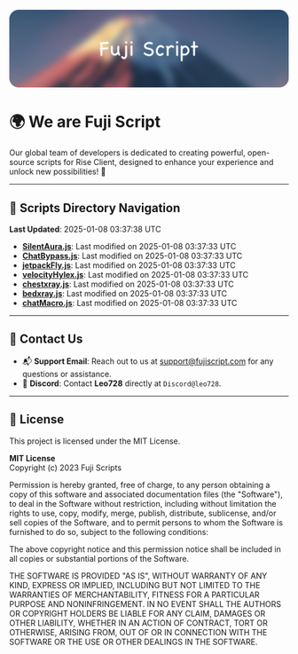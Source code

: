![Banner](.github/b.webp)

# 🌍 **We are Fuji Script**

Our global team of developers is dedicated to creating powerful, open-source scripts for Rise Client, designed to enhance your experience and unlock new possibilities! 🌟

---
<!-- SCRIPTS_NAVIGATION_START -->
## 📂 **Scripts Directory Navigation**

**Last Updated**: 2025-01-08 03:37:38 UTC

- **[SilentAura.js](scripts/SilentAura.js)**: Last modified on 2025-01-08 03:37:33 UTC
- **[ChatBypass.js](scripts/ChatBypass.js)**: Last modified on 2025-01-08 03:37:33 UTC
- **[jetpackFly.js](scripts/jetpackFly.js)**: Last modified on 2025-01-08 03:37:33 UTC
- **[velocityHylex.js](scripts/velocityHylex.js)**: Last modified on 2025-01-08 03:37:33 UTC
- **[chestxray.js](scripts/chestxray.js)**: Last modified on 2025-01-08 03:37:33 UTC
- **[bedxray.js](scripts/bedxray.js)**: Last modified on 2025-01-08 03:37:33 UTC
- **[chatMacro.js](scripts/chatMacro.js)**: Last modified on 2025-01-08 03:37:33 UTC

<!-- SCRIPTS_NAVIGATION_END -->

---

## 💬 **Contact Us**  
- 📬 **Support Email**: Reach out to us at [support@fujiscript.com](mailto:support@fujiscript.com) for any questions or assistance.  
- 💬 **Discord**: Contact **Leo728** directly at `Discord@leo728`.

---

## 📜 **License**

This project is licensed under the MIT License.  

**MIT License**  
Copyright (c) 2023 Fuji Scripts  

Permission is hereby granted, free of charge, to any person obtaining a copy of this software and associated documentation files (the "Software"), to deal in the Software without restriction, including without limitation the rights to use, copy, modify, merge, publish, distribute, sublicense, and/or sell copies of the Software, and to permit persons to whom the Software is furnished to do so, subject to the following conditions:  

The above copyright notice and this permission notice shall be included in all copies or substantial portions of the Software.  

THE SOFTWARE IS PROVIDED "AS IS", WITHOUT WARRANTY OF ANY KIND, EXPRESS OR IMPLIED, INCLUDING BUT NOT LIMITED TO THE WARRANTIES OF MERCHANTABILITY, FITNESS FOR A PARTICULAR PURPOSE AND NONINFRINGEMENT. IN NO EVENT SHALL THE AUTHORS OR COPYRIGHT HOLDERS BE LIABLE FOR ANY CLAIM, DAMAGES OR OTHER LIABILITY, WHETHER IN AN ACTION OF CONTRACT, TORT OR OTHERWISE, ARISING FROM, OUT OF OR IN CONNECTION WITH THE SOFTWARE OR THE USE OR OTHER DEALINGS IN THE SOFTWARE.  
